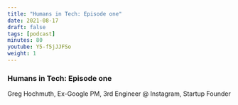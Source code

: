 ```yaml
---
title: "Humans in Tech: Episode one"
date: 2021-08-17
draft: false
tags: [podcast]
minutes: 80
youtube: Y5-f5jJJFSo
weight: 1
---
```


### Humans in Tech: Episode one

Greg Hochmuth, Ex-Google PM, 3rd Engineer @ Instagram, Startup Founder